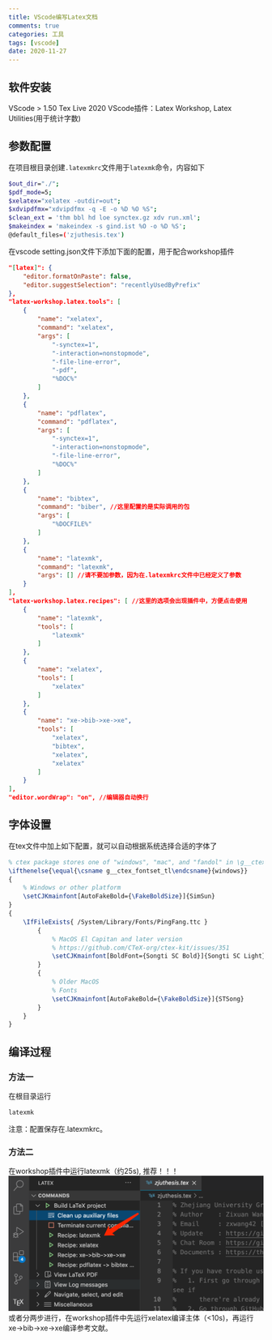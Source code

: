 ```yaml
---
title: VScode编写Latex文档
comments: true
categories: 工具
tags: [vscode]
date: 2020-11-27
---
```


## 软件安装
VScode > 1.50
Tex Live 2020
VScode插件：Latex Workshop, Latex Utilities(用于统计字数)

## 参数配置
在项目根目录创建`.latexmkrc`文件用于`latexmk`命令，内容如下
```sh
$out_dir="./";
$pdf_mode=5;
$xelatex="xelatex -outdir=out";
$xdvipdfmx="xdvipdfmx -q -E -o %D %O %S";
$clean_ext = 'thm bbl hd loe synctex.gz xdv run.xml';
$makeindex = 'makeindex -s gind.ist %O -o %D %S';
@default_files=('zjuthesis.tex')
```

在vscode setting.json文件下添加下面的配置，用于配合workshop插件
```json
"[latex]": {
    "editor.formatOnPaste": false,
    "editor.suggestSelection": "recentlyUsedByPrefix"
},
"latex-workshop.latex.tools": [
    {
        "name": "xelatex",
        "command": "xelatex",
        "args": [
            "-synctex=1",
            "-interaction=nonstopmode",
            "-file-line-error",
            "-pdf",
            "%DOC%"
        ]
    },
    {
        "name": "pdflatex",
        "command": "pdflatex",
        "args": [
            "-synctex=1",
            "-interaction=nonstopmode",
            "-file-line-error",
            "%DOC%"
        ]
    },
    {
        "name": "bibtex",
        "command": "biber", //这里配置的是实际调用的包
        "args": [
            "%DOCFILE%"
        ]
    },
    {
        "name": "latexmk",
        "command": "latexmk",
        "args": [] //请不要加参数，因为在.latexmkrc文件中已经定义了参数
    }
],
"latex-workshop.latex.recipes": [ //这里的选项会出现插件中，方便点击使用
    {
        "name": "latexmk",
        "tools": [
            "latexmk"
        ]
    },
    {
        "name": "xelatex",
        "tools": [
            "xelatex"
        ]
    },
    {
        "name": "xe->bib->xe->xe",
        "tools": [
            "xelatex",
            "bibtex",
            "xelatex",
            "xelatex"
        ]
    }
],
"editor.wordWrap": "on", //编辑器自动换行
```

## 字体设置
在tex文件中加上如下配置，就可以自动根据系统选择合适的字体了
```latex
% ctex package stores one of "windows", "mac", and "fandol" in \g__ctex_fontset_tl
\ifthenelse{\equal{\csname g__ctex_fontset_tl\endcsname}{windows}}
{
    % Windows or other platform
    \setCJKmainfont[AutoFakeBold={\FakeBoldSize}]{SimSun}
}
{
    \IfFileExists{ /System/Library/Fonts/PingFang.ttc }
        {
            % MacOS El Capitan and later version
            % https://github.com/CTeX-org/ctex-kit/issues/351
            \setCJKmainfont[BoldFont={Songti SC Bold}]{Songti SC Light}
        }
        {
            % Older MacOS
            % Fonts
            \setCJKmainfont[AutoFakeBold={\FakeBoldSize}]{STSong}
        }
    }
}
```

## 编译过程
### 方法一
在根目录运行
```sh
latexmk
```
注意：配置保存在.latexmkrc。
### 方法二
在workshop插件中运行latexmk（约25s), 推荐！！！
![](/images/posts/latex_vscode01.png)  
或者分两步进行，在workshop插件中先运行xelatex编译主体（<10s)，再运行xe->bib->xe->xe编译参考文献。
